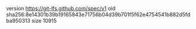 version https://git-lfs.github.com/spec/v1
oid sha256:8e14301b39b19165843e71756b04d39b701f5f62e4754541b882d5fdba950313
size 10915
